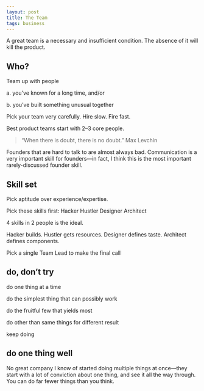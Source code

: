 ```yaml
---
layout: post
title: The Team
tags: business
---
```


A great team is a necessary and insufficient condition. The absence of it will kill the product.

## Who?

Team up with people

a. you’ve known for a long time, and/or

b. you’ve built something unusual together

Pick your team very carefully. Hire slow. Fire fast.

Best product teams start with 2–3 core people.

> “When there is doubt, there is no doubt.” Max Levchin

Founders that are hard to talk to are almost always bad. Communication is a very important skill for founders—in fact, I think this is the most important rarely-discussed founder skill.

## Skill set 

Pick aptitude over experience/expertise.

Pick these skills first: Hacker Hustler Designer Architect

4 skills in 2 people is the ideal.

Hacker builds. Hustler gets resources. Designer defines taste. Architect defines components.

Pick a single Team Lead to make the final call

## do, don’t try

do one thing at a time

do the simplest thing that can possibly work

do the fruitful few that yields most

do other than same things for different result

keep doing

## do one thing well 
No great company I know of started doing multiple things at once—they start with a lot of conviction about one thing, and see it all the way through. You can do far fewer things than you think. 

